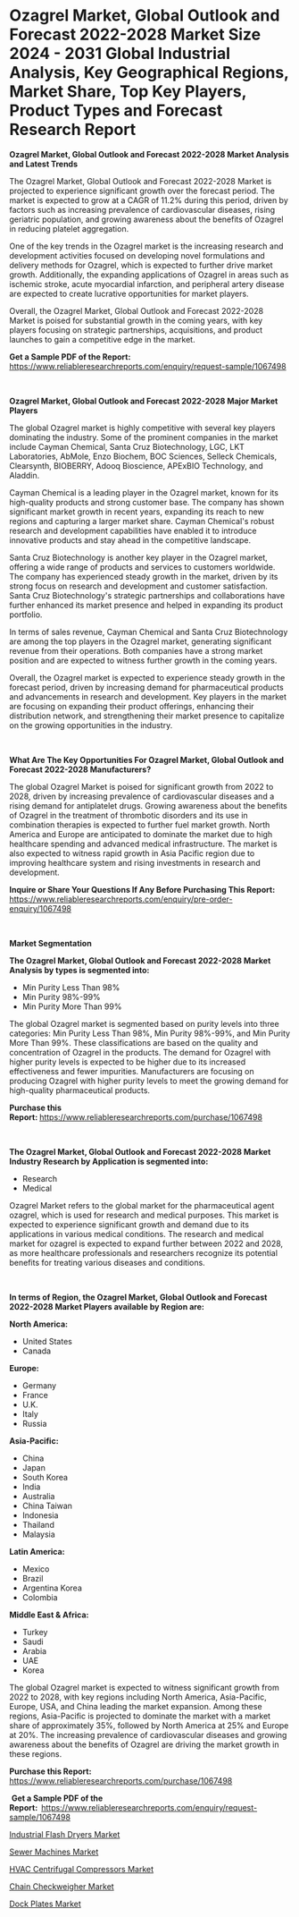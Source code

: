 <p><h1>Ozagrel Market, Global Outlook and Forecast 2022-2028 Market Size 2024 - 2031 Global Industrial Analysis, Key Geographical Regions, Market Share, Top Key Players, Product Types and Forecast Research Report</h1></p><p><strong>Ozagrel Market, Global Outlook and Forecast 2022-2028 Market Analysis and Latest Trends</strong></p>
<p><p>The Ozagrel Market, Global Outlook and Forecast 2022-2028 Market is projected to experience significant growth over the forecast period. The market is expected to grow at a CAGR of 11.2% during this period, driven by factors such as increasing prevalence of cardiovascular diseases, rising geriatric population, and growing awareness about the benefits of Ozagrel in reducing platelet aggregation.</p><p>One of the key trends in the Ozagrel market is the increasing research and development activities focused on developing novel formulations and delivery methods for Ozagrel, which is expected to further drive market growth. Additionally, the expanding applications of Ozagrel in areas such as ischemic stroke, acute myocardial infarction, and peripheral artery disease are expected to create lucrative opportunities for market players.</p><p>Overall, the Ozagrel Market, Global Outlook and Forecast 2022-2028 Market is poised for substantial growth in the coming years, with key players focusing on strategic partnerships, acquisitions, and product launches to gain a competitive edge in the market.</p></p>
<p><strong>Get a Sample PDF of the Report:&nbsp;</strong> <a href="https://www.reliableresearchreports.com/enquiry/request-sample/1067498">https://www.reliableresearchreports.com/enquiry/request-sample/1067498</a></p>
<p>&nbsp;</p>
<p><strong>Ozagrel Market, Global Outlook and Forecast 2022-2028 Major Market Players</strong></p>
<p><p>The global Ozagrel market is highly competitive with several key players dominating the industry. Some of the prominent companies in the market include Cayman Chemical, Santa Cruz Biotechnology, LGC, LKT Laboratories, AbMole, Enzo Biochem, BOC Sciences, Selleck Chemicals, Clearsynth, BIOBERRY, Adooq Bioscience, APExBIO Technology, and Aladdin.</p><p>Cayman Chemical is a leading player in the Ozagrel market, known for its high-quality products and strong customer base. The company has shown significant market growth in recent years, expanding its reach to new regions and capturing a larger market share. Cayman Chemical's robust research and development capabilities have enabled it to introduce innovative products and stay ahead in the competitive landscape.</p><p>Santa Cruz Biotechnology is another key player in the Ozagrel market, offering a wide range of products and services to customers worldwide. The company has experienced steady growth in the market, driven by its strong focus on research and development and customer satisfaction. Santa Cruz Biotechnology's strategic partnerships and collaborations have further enhanced its market presence and helped in expanding its product portfolio.</p><p>In terms of sales revenue, Cayman Chemical and Santa Cruz Biotechnology are among the top players in the Ozagrel market, generating significant revenue from their operations. Both companies have a strong market position and are expected to witness further growth in the coming years.</p><p>Overall, the Ozagrel market is expected to experience steady growth in the forecast period, driven by increasing demand for pharmaceutical products and advancements in research and development. Key players in the market are focusing on expanding their product offerings, enhancing their distribution network, and strengthening their market presence to capitalize on the growing opportunities in the industry.</p></p>
<p>&nbsp;</p>
<p><strong>What Are The Key Opportunities For Ozagrel Market, Global Outlook and Forecast 2022-2028 Manufacturers?</strong></p>
<p><p>The global Ozagrel Market is poised for significant growth from 2022 to 2028, driven by increasing prevalence of cardiovascular diseases and a rising demand for antiplatelet drugs. Growing awareness about the benefits of Ozagrel in the treatment of thrombotic disorders and its use in combination therapies is expected to further fuel market growth. North America and Europe are anticipated to dominate the market due to high healthcare spending and advanced medical infrastructure. The market is also expected to witness rapid growth in Asia Pacific region due to improving healthcare system and rising investments in research and development.</p></p>
<p><strong>Inquire or Share Your Questions If Any Before Purchasing This Report:</strong> <a href="https://www.reliableresearchreports.com/enquiry/pre-order-enquiry/1067498">https://www.reliableresearchreports.com/enquiry/pre-order-enquiry/1067498</a></p>
<p>&nbsp;</p>
<p><strong>Market Segmentation</strong></p>
<p><strong>The Ozagrel Market, Global Outlook and Forecast 2022-2028 Market Analysis by types is segmented into:</strong></p>
<p><ul><li>Min Purity Less Than 98%</li><li>Min Purity 98%-99%</li><li>Min Purity More Than 99%</li></ul></p>
<p><p>The global Ozagrel market is segmented based on purity levels into three categories: Min Purity Less Than 98%, Min Purity 98%-99%, and Min Purity More Than 99%. These classifications are based on the quality and concentration of Ozagrel in the products. The demand for Ozagrel with higher purity levels is expected to be higher due to its increased effectiveness and fewer impurities. Manufacturers are focusing on producing Ozagrel with higher purity levels to meet the growing demand for high-quality pharmaceutical products.</p></p>
<p><strong>Purchase this Report:&nbsp;</strong><a href="https://www.reliableresearchreports.com/purchase/1067498">https://www.reliableresearchreports.com/purchase/1067498</a></p>
<p>&nbsp;</p>
<p><strong>The Ozagrel Market, Global Outlook and Forecast 2022-2028 Market Industry Research by Application is segmented into:</strong></p>
<p><ul><li>Research</li><li>Medical</li></ul></p>
<p><p>Ozagrel Market refers to the global market for the pharmaceutical agent ozagrel, which is used for research and medical purposes. This market is expected to experience significant growth and demand due to its applications in various medical conditions. The research and medical market for ozagrel is expected to expand further between 2022 and 2028, as more healthcare professionals and researchers recognize its potential benefits for treating various diseases and conditions.</p></p>
<p>&nbsp;</p>
<p><strong>In terms of Region, the Ozagrel Market, Global Outlook and Forecast 2022-2028 Market Players available by Region are:</strong></p>
<p>
    <p> <strong> North America: </strong>
        <ul>
            <li>United States</li>
            <li>Canada</li>
        </ul>
        </p> 
    <p> <strong> Europe: </strong>
        <ul>
            <li>Germany</li>
            <li>France</li>
            <li>U.K.</li>
            <li>Italy</li>
            <li>Russia</li>
        </ul>
        </p> 
    <p> <strong> Asia-Pacific: </strong>
        <ul>
            <li>China</li>
            <li>Japan</li>
            <li>South Korea</li>
            <li>India</li>
            <li>Australia</li>
            <li>China Taiwan</li>
            <li>Indonesia</li>
            <li>Thailand</li>
            <li>Malaysia</li>
        </ul>
        </p> 
    <p> <strong> Latin America: </strong>
        <ul>
            <li>Mexico</li>
            <li>Brazil</li>
            <li>Argentina Korea</li>
            <li>Colombia</li>
        </ul>
        </p> 
    <p> <strong> Middle East & Africa: </strong>
        <ul>
            <li>Turkey</li>
            <li>Saudi</li>
            <li>Arabia</li>
            <li>UAE</li>
            <li>Korea</li>
        </ul>
    </p>
    </p>
<p><p>The global Ozagrel market is expected to witness significant growth from 2022 to 2028, with key regions including North America, Asia-Pacific, Europe, USA, and China leading the market expansion. Among these regions, Asia-Pacific is projected to dominate the market with a market share of approximately 35%, followed by North America at 25% and Europe at 20%. The increasing prevalence of cardiovascular diseases and growing awareness about the benefits of Ozagrel are driving the market growth in these regions.</p></p>
<p><strong>Purchase this Report: </strong><a href="https://www.reliableresearchreports.com/purchase/1067498">https://www.reliableresearchreports.com/purchase/1067498</a></p>
<p>&nbsp;<strong>Get a Sample PDF of the Report:&nbsp;&nbsp;</strong><a href="https://www.reliableresearchreports.com/enquiry/request-sample/1067498">https://www.reliableresearchreports.com/enquiry/request-sample/1067498</a></p>
<p><strong></strong></p>
<p><p><a href="https://medium.com/@samanthamills76/industrial-flash-dryers-market-size-and-market-trends-complete-industry-overview-2024-to-2031-c60daad70f9e">Industrial Flash Dryers Market</a></p><p><a href="https://medium.com/@juleshahn3456/decoding-sewer-machines-market-metrics-market-share-trends-and-growth-patterns-6f122e32516b">Sewer Machines Market</a></p><p><a href="https://medium.com/@juleshahn3456/hvac-centrifugal-compressors-market-the-key-to-successful-business-strategy-forecast-till-2031-842f1e61d200">HVAC Centrifugal Compressors Market</a></p><p><a href="https://medium.com/@juleshahn3456/chain-checkweigher-market-furnishes-information-on-market-share-market-trends-and-market-growth-e3ef7fcd01d9">Chain Checkweigher Market</a></p><p><a href="https://medium.com/@juleshahn3456/dock-plates-nbsp-market-focuses-on-market-share-size-and-projected-forecast-till-2031-54ebe23f8a09">Dock Plates Market</a></p></p>